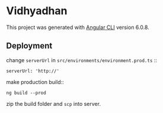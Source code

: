 # Vidhyadhan

This project was generated with [Angular CLI](https://github.com/angular/angular-cli) version 6.0.8.

## Deployment

change `serverUrl` in `src/environments/environment.prod.ts` ::

	serverUrl: 'http://'

make production build::

	ng build --prod

zip the build folder and `scp` into server.
